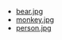 - [bear.jpg](https://www.publicdomainpictures.net/en/view-image.php?image=221953&picture=bear)
- [monkey.jpg](https://www.publicdomainpictures.net/en/view-image.php?image=46758&picture=animal-cracker-12)
- [person.jpg](https://publicdomainq.net/girl-woman-portrait-photo-0074192/)